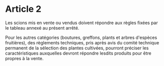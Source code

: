 # Article 2

Les scions mis en vente ou vendus doivent répondre aux règles fixées par le tableau annexé au présent arrêté.

Pour les autres catégories (boutures, greffons, plants et arbres d'espèces fruitières), des règlements techniques, pris après avis du comité technique permanent de la sélection des plantes cultivées, pourront préciser les caractéristiques auxquelles devront répondre lesdits produits pour être propres à la vente.
